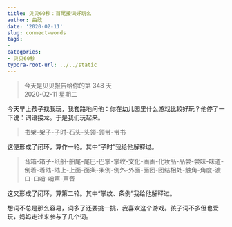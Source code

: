 ```yaml
---
title: 贝贝60秒：首尾接词好玩么
author: 曲政
date: '2020-02-11'
slug: connect-words
tags:
- 
categories:
- 贝贝60秒
typora-root-url: ../../static
---
```

> 今天是贝贝报告给你的第 348 天   
> 2020-02-11 星期二 

今天早上孩子找我玩，我套路地问他：你在幼儿园里什么游戏比较好玩？他停了一下说：词语接龙。于是我们玩起来。

>   书架-架子-子时-石头-头领-领带-带书

这便形成了闭环，算作一轮。其中“子时”我给他解释过。

>   音箱-箱子-纸船-船尾-尾巴-巴掌-掌纹-文化-画画-化妆品-品尝-尝味-味道-倒着-着陆-陆上-上面-面条-条例-例外-外面-面团-团结相处-触角-角度-渡口-口哨-哨声-声音

这又形成了闭环，算第二轮。其中“掌纹、条例”我给他解释过。

想词不总是那么容易，词多了还要挑一挑，我喜欢这个游戏。孩子词不多但也爱玩，妈妈走过来参与了几个词。